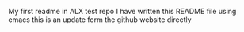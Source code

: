 My first readme in ALX test repo
I have written this README file using emacs
this is an update form the github website directly
